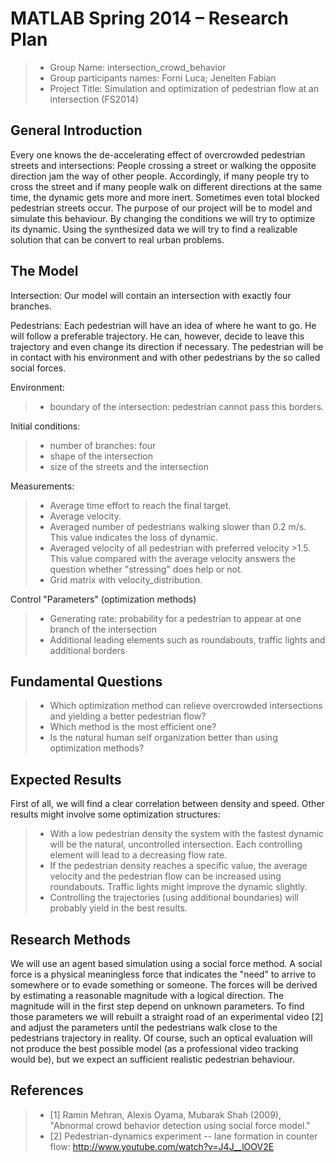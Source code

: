 ﻿# MATLAB Spring 2014 – Research Plan 

> * Group Name: intersection_crowd_behavior
> * Group participants names: Forni Luca; Jenelten Fabian
> * Project Title: Simulation and optimization of pedestrian flow at an intersection (FS2014)

## General Introduction
Every one knows the de-accelerating effect of overcrowded pedestrian streets and intersections:
People crossing a street or walking the opposite direction jam the way of other people. Accordingly,
if many people try to cross the street and if many people walk on different directions at the same
time, the dynamic gets more and more inert. Sometimes even total blocked pedestrian streets occur.
The purpose of our project will be to model and simulate this behaviour. By changing the conditions
we will try to optimize its dynamic. Using the synthesized data we will try to find a realizable
solution that can be convert to real urban problems.

## The Model
Intersection:
Our model will contain an intersection with exactly four branches. 

Pedestrians:
Each pedestrian will have an idea of where he want to go. He will follow a preferable trajectory. He can, however, decide to leave this trajectory and
even change its direction if necessary. The pedestrian will be in contact with his environment and with other pedestrians by the so called social forces.


Environment:
> * boundary of the intersection: pedestrian cannot pass this borders.

Initial conditions:
> * number of branches: four
> * shape of the intersection
> * size of the streets and the intersection

Measurements:
> * Average time effort to reach the final target.
> * Average velocity.
> * Averaged number of pedestrians walking slower than 0.2 m/s. This value indicates the loss of dynamic.
> * Averaged velocity of all pedestrian with preferred velocity >1.5. This value compared with the average velocity answers the question whether "stressing" does help or not.
> * Grid matrix with velocity_distribution.

Control "Parameters" (optimization methods)
> * Generating rate: probability for a pedestrian to appear at one branch of the intersection
> * Additional leading elements such as roundabouts, traffic lights and additional borders

## Fundamental Questions
> * Which optimization method can relieve overcrowded intersections and yielding a better pedestrian flow?
> * Which method is the most efficient one?
> * Is the natural human self organization better than using optimization methods?

## Expected Results
First of all, we will find a clear correlation between density and speed. Other results might involve some optimization structures:
> * With a low pedestrian density the system with the fastest dynamic will be the natural, uncontrolled intersection.
Each controlling element will lead to a decreasing flow rate.  
> * If the pedestrian density reaches a specific value, the average velocity and the
pedestrian flow can be increased using roundabouts. Traffic lights might improve the dynamic slightly.
> * Controlling the trajectories (using additional boundaries) will probably yield in the best results.

## Research Methods
We will use an agent based simulation using a social force method. A social force is a physical meaningless force that 
indicates the "need" to arrive to somewhere or to evade something or someone. The forces will be derived by estimating a reasonable
magnitude with a logical direction. The magnitude will in the first step depend on unknown parameters. To find those parameters we will
rebuilt a straight road of an experimental video [2] and adjust the parameters until the pedestrians walk close to the pedestrians 
trajectory in reality. Of course, such an optical evaluation will not produce the best possible model (as a professional video tracking would be),
but we expect an sufficient realistic pedestrian behaviour.


## References
> * [1]  Ramin Mehran, Alexis Oyama, Mubarak Shah (2009), "Abnormal crowd behavior detection using 
social force model." 
> * [2] Pedestrian-dynamics experiment -- lane formation in counter flow: http://www.youtube.com/watch?v=J4J__lOOV2E
